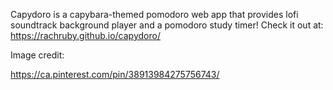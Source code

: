 Capydoro is a capybara-themed pomodoro web app that provides lofi soundtrack background player and a pomodoro study timer!
Check it out at: https://rachruby.github.io/capydoro/


Image credit: 

https://ca.pinterest.com/pin/38913984275756743/
